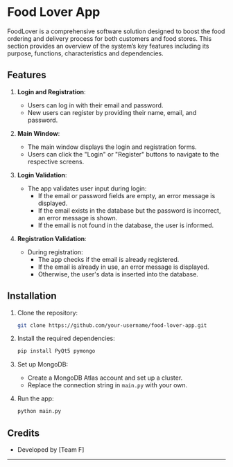 # Food Lover App

FoodLover is a comprehensive software solution designed to boost the food ordering and delivery process for both customers and food stores. This section provides an overview of the system’s key features including its purpose, functions, characteristics and dependencies.

## Features

1. **Login and Registration**:
   - Users can log in with their email and password.
   - New users can register by providing their name, email, and password.

2. **Main Window**:
   - The main window displays the login and registration forms.
   - Users can click the "Login" or "Register" buttons to navigate to the respective screens.

3. **Login Validation**:
   - The app validates user input during login:
     - If the email or password fields are empty, an error message is displayed.
     - If the email exists in the database but the password is incorrect, an error message is shown.
     - If the email is not found in the database, the user is informed.

4. **Registration Validation**:
   - During registration:
     - The app checks if the email is already registered.
     - If the email is already in use, an error message is displayed.
     - Otherwise, the user's data is inserted into the database.

## Installation

1. Clone the repository:
   ```bash
   git clone https://github.com/your-username/food-lover-app.git
   ```

2. Install the required dependencies:
   ```bash
   pip install PyQt5 pymongo
   ```

3. Set up MongoDB:
   - Create a MongoDB Atlas account and set up a cluster.
   - Replace the connection string in `main.py` with your own.

4. Run the app:
   ```bash
   python main.py
   ```

## Credits

- Developed by [Team F]

---

